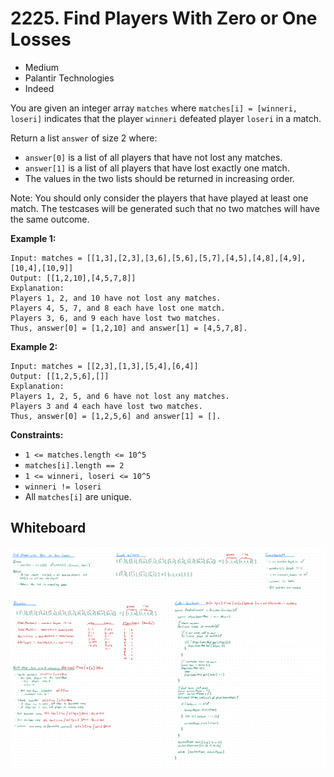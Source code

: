 # 2225. Find Players With Zero or One Losses
- Medium
- Palantir Technologies
- Indeed

You are given an integer array `matches` where `matches[i] = [winneri, loseri]`
indicates that the player `winneri` defeated player `loseri` in a match.

Return a list `answer` of size 2 where:
- `answer[0]` is a list of all players that have not lost any matches.
- `answer[1]` is a list of all players that have lost exactly one match.
- The values in the two lists should be returned in increasing order.

Note:
You should only consider the players that have played at least one match.
The testcases will be generated such that no two matches will have the same
outcome.

**Example 1:**
```
Input: matches = [[1,3],[2,3],[3,6],[5,6],[5,7],[4,5],[4,8],[4,9],[10,4],[10,9]]
Output: [[1,2,10],[4,5,7,8]]
Explanation:
Players 1, 2, and 10 have not lost any matches.
Players 4, 5, 7, and 8 each have lost one match.
Players 3, 6, and 9 each have lost two matches.
Thus, answer[0] = [1,2,10] and answer[1] = [4,5,7,8].
```

**Example 2:**
```
Input: matches = [[2,3],[1,3],[5,4],[6,4]]
Output: [[1,2,5,6],[]]
Explanation:
Players 1, 2, 5, and 6 have not lost any matches.
Players 3 and 4 each have lost two matches.
Thus, answer[0] = [1,2,5,6] and answer[1] = [].
```

**Constraints:**
- `1 <= matches.length <= 10^5`
- `matches[i].length == 2`
- `1 <= winneri, loseri <= 10^5`
- `winneri != loseri`
- All `matches[i]` are unique.

## Whiteboard
![Whiteboard Image 01][whiteboard-image-01]

<!-- Refs -->
[whiteboard-image-01]: whiteboard-01.jpg
